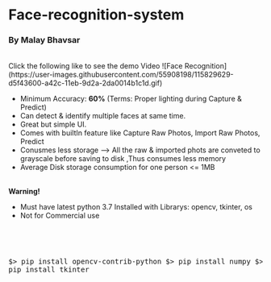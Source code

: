 # Face-recognition-system

<h3>By Malay Bhavsar</h3>
<br>
Click the following like to see the demo Video
![Face Recognition](https://user-images.githubusercontent.com/55908198/115829629-d5f43600-a42c-11eb-9d2a-2da0014b1c1d.gif)
<br>
<ul>
  <li>Minimum Accuracy: <b>60%</b> (Terms: Proper lighting during Capture & Predict)</li>
  <li>Can detect & identify multiple faces at same time.</li>
  <li>Great but simple UI.</li>
  <li>Comes with builtIn feature like Capture Raw Photos, Import Raw Photos, Predict</li>
  <li>Conusmes less storage --> All the raw & imported phots are conveted to grayscale before saving to disk ,Thus consumes less memory</li>
  <li>Average Disk storage consumption for one person <= 1MB</li>
</ul>
<br />
<b>Warning!</b>
<ul>
    <li>Must have latest python 3.7 Installed with Librarys: opencv, tkinter, os</li>
    <li>Not for Commercial use</li>
</ul>
<br/>
<pre>
  
  $> pip install opencv-contrib-python
  $> pip install numpy
  $> pip install tkinter

</pre>
